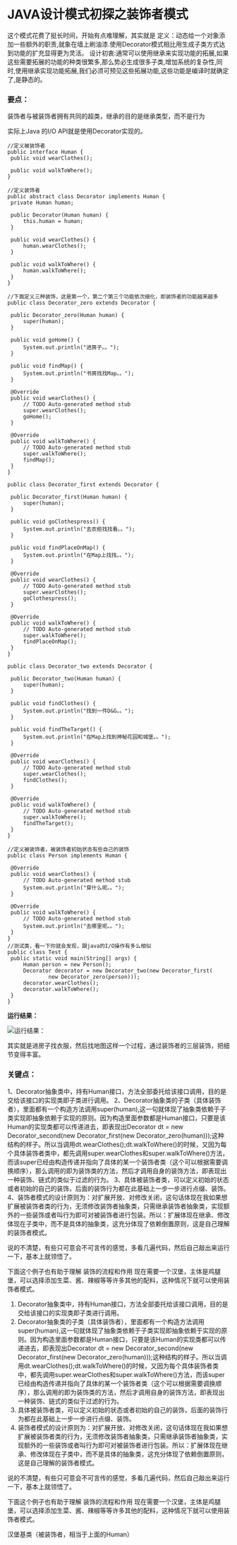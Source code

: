 # JAVA设计模式初探之装饰者模式
这个模式花费了挺长时间，开始有点难理解，其实就是
定义：动态给一个对象添加一些额外的职责,就象在墙上刷油漆.使用Decorator模式相比用生成子类方式达到功能的扩充显得更为灵活。
设计初衷:通常可以使用继承来实现功能的拓展,如果这些需要拓展的功能的种类很繁多,那么势必生成很多子类,增加系统的复杂性,同时,使用继承实现功能拓展,我们必须可预见这些拓展功能,这些功能是编译时就确定了,是静态的。

### 要点：
装饰者与被装饰者拥有共同的超类，继承的目的是继承类型，而不是行为

   实际上Java 的I/O API就是使用Decorator实现的。
   
   ```
//定义被装饰者  
public interface Human {  
    public void wearClothes();  
  
    public void walkToWhere();  
}  
  
//定义装饰者  
public abstract class Decorator implements Human {  
    private Human human;  
  
    public Decorator(Human human) {  
        this.human = human;  
    }  
  
    public void wearClothes() {  
        human.wearClothes();  
    }  
  
    public void walkToWhere() {  
        human.walkToWhere();  
    }  
}  
  
//下面定义三种装饰，这是第一个，第二个第三个功能依次细化，即装饰者的功能越来越多  
public class Decorator_zero extends Decorator {  
  
    public Decorator_zero(Human human) {  
        super(human);  
    }  
  
    public void goHome() {  
        System.out.println("进房子。。");  
    }  
  
    public void findMap() {  
        System.out.println("书房找找Map。。");  
    }  
  
    @Override  
    public void wearClothes() {  
        // TODO Auto-generated method stub  
        super.wearClothes();  
        goHome();  
    }  
  
    @Override  
    public void walkToWhere() {  
        // TODO Auto-generated method stub  
        super.walkToWhere();  
        findMap();  
    }  
}  
  
public class Decorator_first extends Decorator {  
  
    public Decorator_first(Human human) {  
        super(human);  
    }  
  
    public void goClothespress() {  
        System.out.println("去衣柜找找看。。");  
    }  
  
    public void findPlaceOnMap() {  
        System.out.println("在Map上找找。。");  
    }  
  
    @Override  
    public void wearClothes() {  
        // TODO Auto-generated method stub  
        super.wearClothes();  
        goClothespress();  
    }  
  
    @Override  
    public void walkToWhere() {  
        // TODO Auto-generated method stub  
        super.walkToWhere();  
        findPlaceOnMap();  
    }  
}  
  
public class Decorator_two extends Decorator {  
  
    public Decorator_two(Human human) {  
        super(human);  
    }  
  
    public void findClothes() {  
        System.out.println("找到一件D&G。。");  
    }  
  
    public void findTheTarget() {  
        System.out.println("在Map上找到神秘花园和城堡。。");  
    }  
  
    @Override  
    public void wearClothes() {  
        // TODO Auto-generated method stub  
        super.wearClothes();  
        findClothes();  
    }  
  
    @Override  
    public void walkToWhere() {  
        // TODO Auto-generated method stub  
        super.walkToWhere();  
        findTheTarget();  
    }  
}  
  
//定义被装饰者，被装饰者初始状态有些自己的装饰  
public class Person implements Human {  
  
    @Override  
    public void wearClothes() {  
        // TODO Auto-generated method stub  
        System.out.println("穿什么呢。。");  
    }  
  
    @Override  
    public void walkToWhere() {  
        // TODO Auto-generated method stub  
        System.out.println("去哪里呢。。");  
    }  
}  
//测试类，看一下你就会发现，跟java的I/O操作有多么相似  
public class Test {  
    public static void main(String[] args) {  
        Human person = new Person();  
        Decorator decorator = new Decorator_two(new Decorator_first(  
                new Decorator_zero(person)));  
        decorator.wearClothes();  
        decorator.walkToWhere();  
    }  
}  
```
**运行结果：**

![**运行结果：**](http://img.blog.csdn.net/20140401085445906?watermark/2/text/aHR0cDovL2Jsb2cuY3Nkbi5uZXQvamFzb24wNTM5/font/5a6L5L2T/fontsize/400/fill/I0JBQkFCMA==/dissolve/70/gravity/SouthEast)

其实就是进房子找衣服，然后找地图这样一个过程，通过装饰者的三层装饰，把细节变得丰富。
### 关键点：
1、Decorator抽象类中，持有Human接口，方法全部委托给该接口调用，目的是交给该接口的实现类即子类进行调用。
2、Decorator抽象类的子类（具体装饰者），里面都有一个构造方法调用super(human),这一句就体现了抽象类依赖于子类实现即抽象依赖于实现的原则。因为构造里面参数都是Human接口，只要是该Human的实现类都可以传递进去，即表现出Decorator dt = new Decorator_second(new Decorator_first(new Decorator_zero(human)));这种结构的样子。所以当调用dt.wearClothes();dt.walkToWhere()的时候，又因为每个具体装饰者类中，都先调用super.wearClothes和super.walkToWhere()方法，而该super已经由构造传递并指向了具体的某一个装饰者类（这个可以根据需要调换顺序），那么调用的即为装饰类的方法，然后才调用自身的装饰方法，即表现出一种装饰、链式的类似于过滤的行为。
3、具体被装饰者类，可以定义初始的状态或者初始的自己的装饰，后面的装饰行为都在此基础上一步一步进行点缀、装饰。
4、装饰者模式的设计原则为：对扩展开放、对修改关闭，这句话体现在我如果想扩展被装饰者类的行为，无须修改装饰者抽象类，只需继承装饰者抽象类，实现额外的一些装饰或者叫行为即可对被装饰者进行包装。所以：扩展体现在继承、修改体现在子类中，而不是具体的抽象类，这充分体现了依赖倒置原则，这是自己理解的装饰者模式。

说的不清楚，有些只可意会不可言传的感觉，多看几遍代码，然后自己敲出来运行一下，基本上就领悟了。

下面这个例子也有助于理解 装饰的流程和作用
现在需要一个汉堡，主体是鸡腿堡，可以选择添加生菜、酱、辣椒等等许多其他的配料，这种情况下就可以使用装饰者模式。

 1. Decorator抽象类中，持有Human接口，方法全部委托给该接口调用，目的是交给该接口的实现类即子类进行调用。
 2. Decorator抽象类的子类（具体装饰者），里面都有一个构造方法调用super(human),这一句就体现了抽象类依赖于子类实现即抽象依赖于实现的原则。因为构造里面参数都是Human接口，只要是该Human的实现类都可以传递进去，即表现出Decorator dt = new Decorator_second(new Decorator_first(new Decorator_zero(human)));这种结构的样子。所以当调用dt.wearClothes();dt.walkToWhere()的时候，又因为每个具体装饰者类中，都先调用super.wearClothes和super.walkToWhere()方法，而该super已经由构造传递并指向了具体的某一个装饰者类（这个可以根据需要调换顺序），那么调用的即为装饰类的方法，然后才调用自身的装饰方法，即表现出一种装饰、链式的类似于过滤的行为。
 3. 具体被装饰者类，可以定义初始的状态或者初始的自己的装饰，后面的装饰行为都在此基础上一步一步进行点缀、装饰。
 4. 装饰者模式的设计原则为：对扩展开放、对修改关闭，这句话体现在我如果想扩展被装饰者类的行为，无须修改装饰者抽象类，只需继承装饰者抽象类，实现额外的一些装饰或者叫行为即可对被装饰者进行包装。所以：扩展体现在继承、修改体现在子类中，而不是具体的抽象类，这充分体现了依赖倒置原则，这是自己理解的装饰者模式。
 
 说的不清楚，有些只可意会不可言传的感觉，多看几遍代码，然后自己敲出来运行一下，基本上就领悟了。

下面这个例子也有助于理解 装饰的流程和作用
现在需要一个汉堡，主体是鸡腿堡，可以选择添加生菜、酱、辣椒等等许多其他的配料，这种情况下就可以使用装饰者模式。

汉堡基类（被装饰者，相当于上面的Human）

